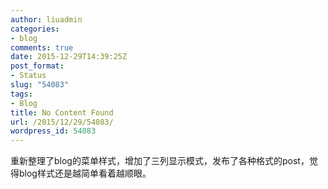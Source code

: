 ```yaml
---
author: liuadmin
categories:
- blog
comments: true
date: 2015-12-29T14:39:25Z
post_format:
- Status
slug: "54083"
tags:
- Blog
title: No Content Found
url: /2015/12/29/54083/
wordpress_id: 54083
---
```


重新整理了blog的菜单样式，增加了三列显示模式，发布了各种格式的post，觉得blog样式还是越简单看着越顺眼。
